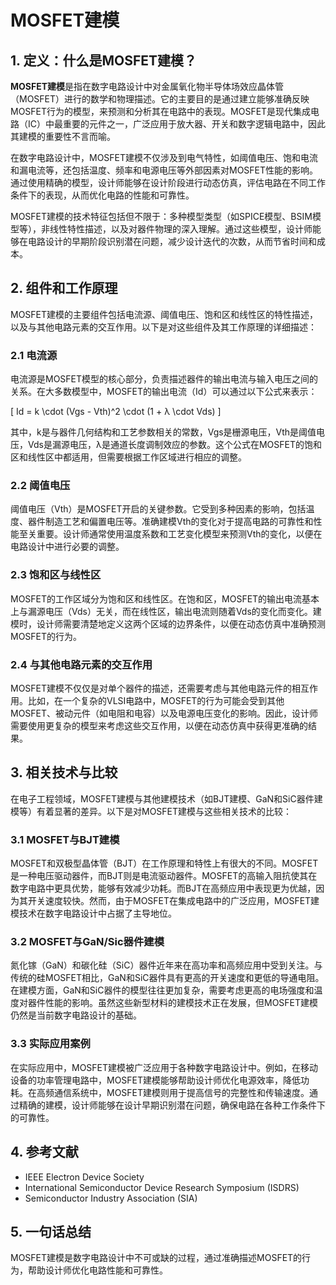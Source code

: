 # MOSFET建模

## 1. 定义：什么是**MOSFET建模**？
**MOSFET建模**是指在数字电路设计中对金属氧化物半导体场效应晶体管（MOSFET）进行的数学和物理描述。它的主要目的是通过建立能够准确反映MOSFET行为的模型，来预测和分析其在电路中的表现。MOSFET是现代集成电路（IC）中最重要的元件之一，广泛应用于放大器、开关和数字逻辑电路中，因此其建模的重要性不言而喻。

在数字电路设计中，MOSFET建模不仅涉及到电气特性，如阈值电压、饱和电流和漏电流等，还包括温度、频率和电源电压等外部因素对MOSFET性能的影响。通过使用精确的模型，设计师能够在设计阶段进行动态仿真，评估电路在不同工作条件下的表现，从而优化电路的性能和可靠性。

MOSFET建模的技术特征包括但不限于：多种模型类型（如SPICE模型、BSIM模型等），非线性特性描述，以及对器件物理的深入理解。通过这些模型，设计师能够在电路设计的早期阶段识别潜在问题，减少设计迭代的次数，从而节省时间和成本。

## 2. 组件和工作原理
MOSFET建模的主要组件包括电流源、阈值电压、饱和区和线性区的特性描述，以及与其他电路元素的交互作用。以下是对这些组件及其工作原理的详细描述：

### 2.1 电流源
电流源是MOSFET模型的核心部分，负责描述器件的输出电流与输入电压之间的关系。在大多数模型中，MOSFET的输出电流（Id）可以通过以下公式来表示：

\[ Id = k \cdot (Vgs - Vth)^2 \cdot (1 + λ \cdot Vds) \]

其中，k是与器件几何结构和工艺参数相关的常数，Vgs是栅源电压，Vth是阈值电压，Vds是漏源电压，λ是通道长度调制效应的参数。这个公式在MOSFET的饱和区和线性区中都适用，但需要根据工作区域进行相应的调整。

### 2.2 阈值电压
阈值电压（Vth）是MOSFET开启的关键参数。它受到多种因素的影响，包括温度、器件制造工艺和偏置电压等。准确建模Vth的变化对于提高电路的可靠性和性能至关重要。设计师通常使用温度系数和工艺变化模型来预测Vth的变化，以便在电路设计中进行必要的调整。

### 2.3 饱和区与线性区
MOSFET的工作区域分为饱和区和线性区。在饱和区，MOSFET的输出电流基本上与漏源电压（Vds）无关，而在线性区，输出电流则随着Vds的变化而变化。建模时，设计师需要清楚地定义这两个区域的边界条件，以便在动态仿真中准确预测MOSFET的行为。

### 2.4 与其他电路元素的交互作用
MOSFET建模不仅仅是对单个器件的描述，还需要考虑与其他电路元件的相互作用。比如，在一个复杂的VLSI电路中，MOSFET的行为可能会受到其他MOSFET、被动元件（如电阻和电容）以及电源电压变化的影响。因此，设计师需要使用更复杂的模型来考虑这些交互作用，以便在动态仿真中获得更准确的结果。

## 3. 相关技术与比较
在电子工程领域，MOSFET建模与其他建模技术（如BJT建模、GaN和SiC器件建模等）有着显著的差异。以下是对MOSFET建模与这些相关技术的比较：

### 3.1 MOSFET与BJT建模
MOSFET和双极型晶体管（BJT）在工作原理和特性上有很大的不同。MOSFET是一种电压驱动器件，而BJT则是电流驱动器件。MOSFET的高输入阻抗使其在数字电路中更具优势，能够有效减少功耗。而BJT在高频应用中表现更为优越，因为其开关速度较快。然而，由于MOSFET在集成电路中的广泛应用，MOSFET建模技术在数字电路设计中占据了主导地位。

### 3.2 MOSFET与GaN/Sic器件建模
氮化镓（GaN）和碳化硅（SiC）器件近年来在高功率和高频应用中受到关注。与传统的硅MOSFET相比，GaN和SiC器件具有更高的开关速度和更低的导通电阻。在建模方面，GaN和SiC器件的模型往往更加复杂，需要考虑更高的电场强度和温度对器件性能的影响。虽然这些新型材料的建模技术正在发展，但MOSFET建模仍然是当前数字电路设计的基础。

### 3.3 实际应用案例
在实际应用中，MOSFET建模被广泛应用于各种数字电路设计中。例如，在移动设备的功率管理电路中，MOSFET建模能够帮助设计师优化电源效率，降低功耗。在高频通信系统中，MOSFET建模则用于提高信号的完整性和传输速度。通过精确的建模，设计师能够在设计早期识别潜在问题，确保电路在各种工作条件下的可靠性。

## 4. 参考文献
- IEEE Electron Device Society
- International Semiconductor Device Research Symposium (ISDRS)
- Semiconductor Industry Association (SIA)

## 5. 一句话总结
MOSFET建模是数字电路设计中不可或缺的过程，通过准确描述MOSFET的行为，帮助设计师优化电路性能和可靠性。